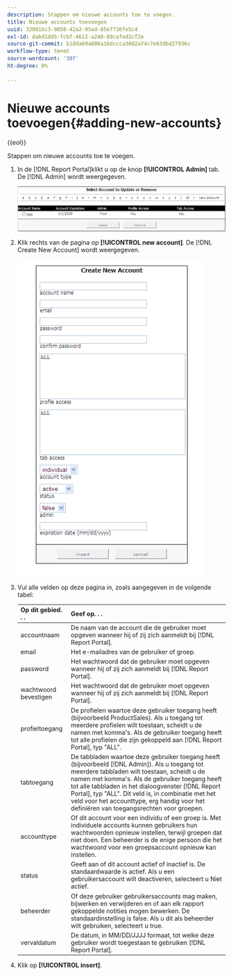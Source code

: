 ```yaml
---
description: Stappen om nieuwe accounts toe te voegen.
title: Nieuwe accounts toevoegen
uuid: 32081bc3-9050-42a2-95ad-85e7736fe5c4
exl-id: dabd1dd5-fcbf-4612-a240-89cafed2cf2e
source-git-commit: b1dda69a606a16dccca30d2a74c7e63dbd27936c
workflow-type: tm+mt
source-wordcount: '307'
ht-degree: 0%

---
```


# Nieuwe accounts toevoegen{#adding-new-accounts}

{{eol}}

Stappen om nieuwe accounts toe te voegen.

1. In de [!DNL Report Portal]klikt u op de knop **[!UICONTROL Admin]** tab. De [!DNL Admin] wordt weergegeven.

   ![](assets/report_admintag2.png)

1. Klik rechts van de pagina op **[!UICONTROL new account]**. De [!DNL Create New Account] wordt weergegeven.

   ![Stapinfo](assets/rptPort_scrn_AdminTab_createUser.png)

1. Vul alle velden op deze pagina in, zoals aangegeven in de volgende tabel:

   | Op dit gebied. . . | Geef op. . . |
   |---|---|
   | accountnaam | De naam van de account die de gebruiker moet opgeven wanneer hij of zij zich aanmeldt bij [!DNL Report Portal]. |
   | email | Het e-mailadres van de gebruiker of groep. |
   | password | Het wachtwoord dat de gebruiker moet opgeven wanneer hij of zij zich aanmeldt bij [!DNL Report Portal]. |
   | wachtwoord bevestigen | Het wachtwoord dat de gebruiker moet opgeven wanneer hij of zij zich aanmeldt bij [!DNL Report Portal]. |
   | profieltoegang | De profielen waartoe deze gebruiker toegang heeft (bijvoorbeeld ProductSales). Als u toegang tot meerdere profielen wilt toestaan, scheidt u de namen met komma&#39;s. Als de gebruiker toegang heeft tot alle profielen die zijn gekoppeld aan [!DNL Report Portal], typ &quot;ALL&quot;. |
   | tabtoegang | De tabbladen waartoe deze gebruiker toegang heeft (bijvoorbeeld [!DNL Admin]). Als u toegang tot meerdere tabbladen wilt toestaan, scheidt u de namen met komma&#39;s. Als de gebruiker toegang heeft tot alle tabbladen in het dialoogvenster [!DNL Report Portal], typ &quot;ALL&quot;. Dit veld is, in combinatie met het veld voor het accounttype, erg handig voor het definiëren van toegangsrechten voor groepen. |
   | accounttype | Of dit account voor een individu of een groep is. Met individuele accounts kunnen gebruikers hun wachtwoorden opnieuw instellen, terwijl groepen dat niet doen. Een beheerder is de enige persoon die het wachtwoord voor een groepsaccount opnieuw kan instellen. |
   | status | Geeft aan of dit account actief of inactief is. De standaardwaarde is actief. Als u een gebruikersaccount wilt deactiveren, selecteert u Niet actief. |
   | beheerder | Of deze gebruiker gebruikersaccounts mag maken, bijwerken en verwijderen en of aan elk rapport gekoppelde notities mogen bewerken. De standaardinstelling is false. Als u dit als beheerder wilt gebruiken, selecteert u true. |
   | vervaldatum | De datum, in MM/DD/JJJJ formaat, tot welke deze gebruiker wordt toegestaan te gebruiken [!DNL Report Portal]. |

1. Klik op **[!UICONTROL insert]**.
